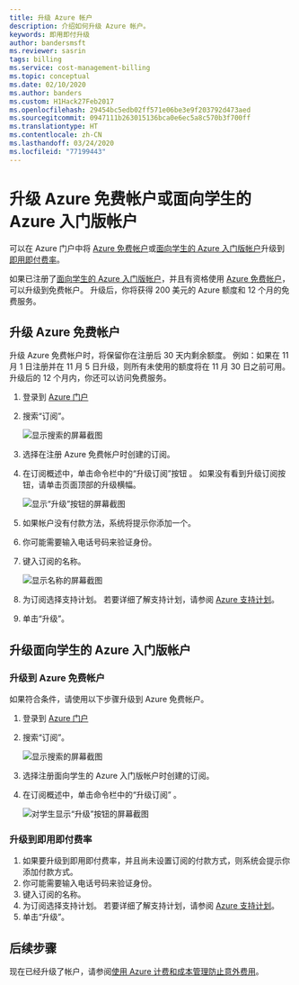 ```yaml
---
title: 升级 Azure 帐户
description: 介绍如何升级 Azure 帐户。
keywords: 即用即付升级
author: bandersmsft
ms.reviewer: sasrin
tags: billing
ms.service: cost-management-billing
ms.topic: conceptual
ms.date: 02/10/2020
ms.author: banders
ms.custom: H1Hack27Feb2017
ms.openlocfilehash: 29454bc5edb02ff571e06be3e9f203792d473aed
ms.sourcegitcommit: 0947111b263015136bca0e6ec5a8c570b3f700ff
ms.translationtype: HT
ms.contentlocale: zh-CN
ms.lasthandoff: 03/24/2020
ms.locfileid: "77199443"
---
```

# <a name="upgrade-your-azure-free-account-or-azure-for-students-starter-account"></a>升级 Azure 免费帐户或面向学生的 Azure 入门版帐户

可以在 Azure 门户中将 [Azure 免费帐户](https://azure.microsoft.com/free/)或[面向学生的 Azure 入门版帐户](https://azure.microsoft.com/offers/ms-azr-0144p/)升级到[即用即付费率](https://azure.microsoft.com/offers/ms-azr-0003p/)。

如果已注册了[面向学生的 Azure 入门版帐户](https://azure.microsoft.com/offers/ms-azr-0144p/)，并且有资格使用 [Azure 免费帐户](https://azure.microsoft.com/free/)，可以升级到免费帐户。 升级后，你将获得 200 美元的 Azure 额度和 12 个月的免费服务。

<a id="freetrial"></a>

## <a name="upgrade-your-azure-free-account"></a>升级 Azure 免费帐户

升级 Azure 免费帐户时，将保留你在注册后 30 天内剩余额度。 例如：如果在 11 月 1 日注册并在 11 月 5 日升级，则所有未使用的额度将在 11 月 30 日之前可用。 升级后的 12 个月内，你还可以访问免费服务。

1. 登录到 [Azure 门户](https://portal.azure.com)
1. 搜索“订阅”。 

    ![显示搜索的屏幕截图](./media/upgrade-azure-subscription/search-subscriptions-ibiza.png)

1. 选择在注册 Azure 免费帐户时创建的订阅。
1. 在订阅概述中，单击命令栏中的“升级订阅”按钮  。 如果没有看到升级订阅按钮，请单击页面顶部的升级横幅。

    ![显示“升级”按钮的屏幕截图](./media/upgrade-azure-subscription/free-upgrade-button.png)

1. 如果帐户没有付款方法，系统将提示你添加一个。

1. 你可能需要输入电话号码来验证身份。

1. 键入订阅的名称。

     ![显示名称的屏幕截图](./media/upgrade-azure-subscription/free-upgrade-name.png)

1. 为订阅选择支持计划。 若要详细了解支持计划，请参阅 [Azure 支持计划](https://azure.microsoft.com/us/support/plans/)。

1. 单击“升级”。 

<a id="student"></a>

## <a name="upgrade-your-azure-for-students-starter-account"></a>升级面向学生的 Azure 入门版帐户

### <a name="upgrade-to-an-azure-free-account"></a>升级到 Azure 免费帐户

如果符合条件，请使用以下步骤升级到 Azure 免费帐户。

1. 登录到 [Azure 门户](https://portal.azure.com)
1. 搜索“订阅”。 

    ![显示搜索的屏幕截图](./media/upgrade-azure-subscription/search-subscriptions-ibiza.png)

1. 选择注册面向学生的 Azure 入门版帐户时创建的订阅。
1. 在订阅概述中，单击命令栏中的“升级订阅”  。

    ![对学生显示“升级”按钮的屏幕截图](./media/upgrade-azure-subscription/student-upgrade-ibiza.png)

### <a name="upgrade-to-pay-as-you-go-rates"></a>升级到即用即付费率

1. 如果要升级到即用即付费率，并且尚未设置订阅的付款方式，则系统会提示你添加付款方式。
1. 你可能需要输入电话号码来验证身份。
1. 键入订阅的名称。
1. 为订阅选择支持计划。 若要详细了解支持计划，请参阅 [Azure 支持计划](https://azure.microsoft.com/us/support/plans/)。
1. 单击“升级”。 

## <a name="next-steps"></a>后续步骤

现在已经升级了帐户，请参阅[使用 Azure 计费和成本管理防止意外费用](getting-started.md)。
